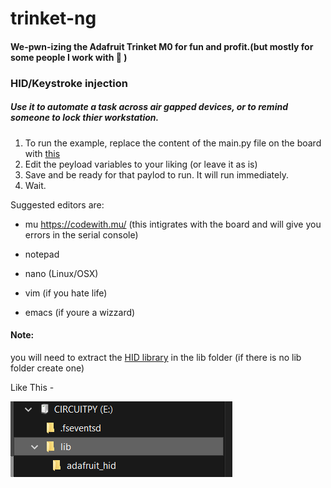 # trinket-ng
#### We-pwn-izing the Adafruit Trinket M0 for fun and profit.(but mostly for some people I work with :space_invader: )


### HID/Keystroke injection
##### Use it to automate a task across air gapped devices, or to *remind* someone to lock thier workstation.
1. To run the example, replace the content of the main.py file on the board with [this](https://github.com/librarysteve/trinket-ng/blob/master/main.py)
2. Edit the peyload variables to your liking (or leave it as is)
3. Save and be ready for that paylod to run. It will run immediately.
4. Wait.

Suggested editors are: 
* mu
https://codewith.mu/ (this intigrates with the board and will give you errors in the serial console)

* notepad
* nano (Linux/OSX)
* vim (if you hate life)
* emacs (if youre a wizzard)

#### Note:
you will need to extract the [HID library](https://github.com/librarysteve/trinket-ng/raw/master/adafruit_hid.zip) in the lib folder (if there is no lib folder create one)

Like This - 

<img src="https://github.com/librarysteve/trinket-ng/blob/master/libfolder.png">
